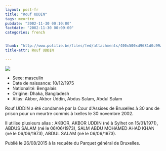 ```yaml
---
layout: post-fr
title: "Rouf UDDIN"
tags: meurtre
pubdate: "2002-11-30 00:10:00"
factdate: "2002-11-30 00:09:00"
categories: french


thumb: "http://www.politie.be/files/fed/attachments/400x500xd9681d0c99a6479c43dbc8ad7e1cd4c9_thumb.jpg.pagespeed.ic.jP7O81Pivc.jpg"
title-attr: Rouf UDDIN

---
```


<div class="row">

  <div class="col-xs-12 col-md-4">
         <a class="thumbnail" href="http://www.politie.be/files/fed/attachments/400x500xd9681d0c99a6479c43dbc8ad7e1cd4c9_thumb.jpg.pagespeed.ic.jP7O81Pivc.jpg" title="Ahmed Haddad">
           <img src="http://www.politie.be/files/fed/attachments/400x500xd9681d0c99a6479c43dbc8ad7e1cd4c9_thumb.jpg.pagespeed.ic.jP7O81Pivc.jpg" ></a>
  
  </div>
  <div class="col-xs-12 col-md-8">
 
<ul>
<li>Sexe: masculin</li>
<li>Date de naissance: 10/12/1975</li>
<li>Nationalité: Bengalais</li>
<li>Origine: Dhaka, Bangladesh</li>
<li>Alias: Akbor, Akbor Uddin, Abdus Salam, Abdul Salam</li>
</ul> 


<p>Rouf UDDIN a été condamné par la Cour d'Assises de Bruxelles à 30 ans de prison pour un meurtre commis à Ixelles le 30 novembre 2002.</p>
<p>Il utilise plusieurs alias : AKBOR, AKBOR UDDIN (né à Sylhet on 15/01/1971), ABDUS SALAM (né le 06/06/1973), SALM ABDU MOHAMED AHAD KHAN (né le 06/06/1973), ABDUL SALAM (né le 06/06/1973).</p>
<p>Publié le 26/08/2015 à la requête du Parquet général de Bruxelles.</p>
  
</div>


</div>

